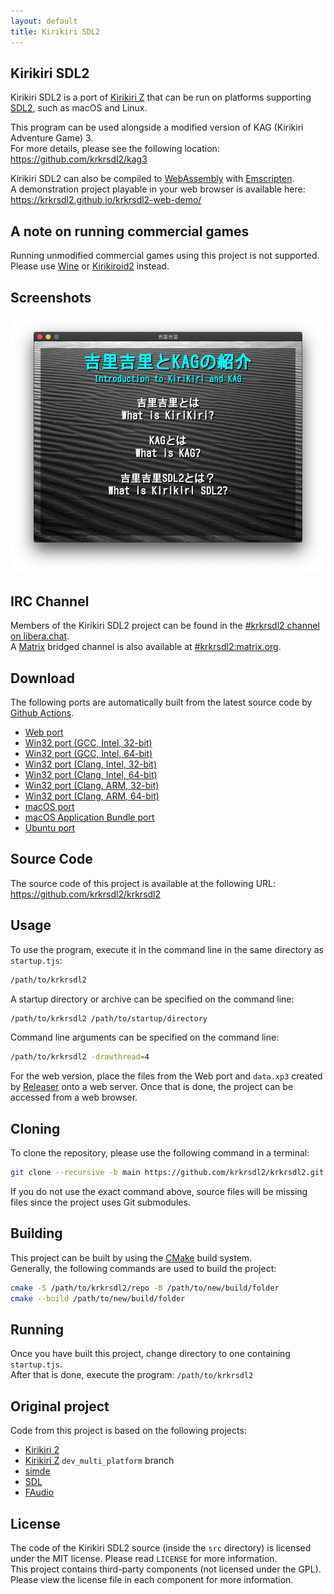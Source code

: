 ```yaml
---
layout: default
title: Kirikiri SDL2
---
```


## Kirikiri SDL2

Kirikiri SDL2 is a port of [Kirikiri Z](https://krkrz.github.io/) that can be run on platforms supporting [SDL2](https://www.libsdl.org/), such as macOS and Linux.  

This program can be used alongside a modified version of KAG (Kirikiri Adventure Game) 3.  
For more details, please see the following location: https://github.com/krkrsdl2/kag3  

Kirikiri SDL2 can also be compiled to [WebAssembly](https://webassembly.org/) with [Emscripten](https://emscripten.org/).  
A demonstration project playable in your web browser is available here: https://krkrsdl2.github.io/krkrsdl2-web-demo/  

## A note on running commercial games

Running unmodified commercial games using this project is not supported.  
Please use [Wine](https://www.winehq.org/) or [Kirikiroid2](https://play.google.com/store/apps/details?id=org.tvp.kirikiri2) instead.  

## Screenshots

![Screenshot](../assets/img/krkrsdl2_demo_screenshot.png)

## IRC Channel

Members of the Kirikiri SDL2 project can be found in the [#krkrsdl2 channel on libera.chat](https://web.libera.chat/#krkrsdl2).  
A [Matrix](https://matrix.org/) bridged channel is also available at [#krkrsdl2:matrix.org](https://matrix.to/#/#krkrsdl2:matrix.org).  

## Download

The following ports are automatically built from the latest source code by [Github Actions](https://github.com/features/actions).  

* [Web port](https://github.com/krkrsdl2/krkrsdl2/releases/download/latest/krkrsdl2-web.zip)
* [Win32 port (GCC, Intel, 32-bit)](https://github.com/krkrsdl2/krkrsdl2/releases/download/latest/krkrsdl2-win32-i686-gcc.zip)
* [Win32 port (GCC, Intel, 64-bit)](https://github.com/krkrsdl2/krkrsdl2/releases/download/latest/krkrsdl2-win32-amd64-gcc.zip)
* [Win32 port (Clang, Intel, 32-bit)](https://github.com/krkrsdl2/krkrsdl2/releases/download/latest/krkrsdl2-win32-i686-clang.zip)
* [Win32 port (Clang, Intel, 64-bit)](https://github.com/krkrsdl2/krkrsdl2/releases/download/latest/krkrsdl2-win32-amd64-clang.zip)
* [Win32 port (Clang, ARM, 32-bit)](https://github.com/krkrsdl2/krkrsdl2/releases/download/latest/krkrsdl2-win32-arm-clang.zip)
* [Win32 port (Clang, ARM, 64-bit)](https://github.com/krkrsdl2/krkrsdl2/releases/download/latest/krkrsdl2-win32-arm64-clang.zip)
* [macOS port](https://github.com/krkrsdl2/krkrsdl2/releases/download/latest/krkrsdl2-macos.zip)
* [macOS Application Bundle port](https://github.com/krkrsdl2/krkrsdl2/releases/download/latest/krkrsdl2-macos-appbundle.zip)
* [Ubuntu port](https://github.com/krkrsdl2/krkrsdl2/releases/download/latest/krkrsdl2-ubuntu.zip)

## Source Code

The source code of this project is available at the following URL: https://github.com/krkrsdl2/krkrsdl2  

## Usage

To use the program, execute it in the command line in the same directory as `startup.tjs`:
```bash
/path/to/krkrsdl2
```

A startup directory or archive can be specified on the command line:
```bash
/path/to/krkrsdl2 /path/to/startup/directory
```

Command line arguments can be specified on the command line:
```bash
/path/to/krkrsdl2 -drawthread=4
```

For the web version, place the files from the Web port and `data.xp3` created by [Releaser](https://krkrz.github.io/krkr2doc/kr2doc/contents/Releaser.html) onto a web server. Once that is done, the project can be accessed from a web browser.  

## Cloning

To clone the repository, please use the following command in a terminal:

```bash
git clone --recursive -b main https://github.com/krkrsdl2/krkrsdl2.git /path/to/krkrsdl2/repo
```
If you do not use the exact command above, source files will be missing files since the project uses Git submodules.

## Building

This project can be built by using the [CMake](https://cmake.org/) build system.  
Generally, the following commands are used to build the project:  

```bash
cmake -S /path/to/krkrsdl2/repo -B /path/to/new/build/folder
cmake --build /path/to/new/build/folder
```

## Running

Once you have built this project, change directory to one containing `startup.tjs`.  
After that is done, execute the program: `/path/to/krkrsdl2`  

## Original project

Code from this project is based on the following projects:
* [Kirikiri 2](https://github.com/krkrz/krkr2)
* [Kirikiri Z](https://github.com/krkrz/krkrz) `dev_multi_platform` branch
* [simde](https://github.com/simd-everywhere/simde)
* [SDL](https://github.com/libsdl-org/SDL)
* [FAudio](https://github.com/FNA-XNA/FAudio)

## License

The code of the Kirikiri SDL2 source (inside the `src` directory) is licensed under the MIT license. Please read `LICENSE` for more information.  
This project contains third-party components (not licensed under the GPL). Please view the license file in each component for more information.
